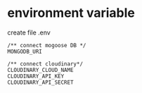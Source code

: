 # environment variable
create file .env
```
/** connect mogoose DB */
MONGODB_URI

/** connect cloudinary*/
CLOUDINARY_CLOUD_NAME
CLOUDINARY_API_KEY
CLOUDINARY_API_SECRET
```

